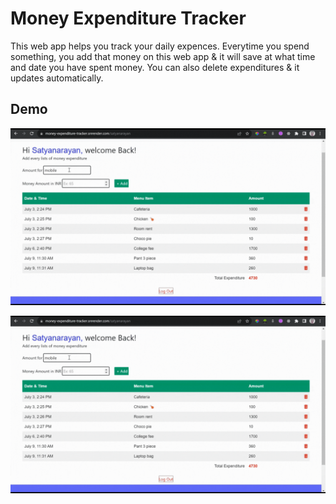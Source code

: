 # Money Expenditure Tracker

This web app helps you track your daily expences. Everytime you spend something, you add that money on this web app & it will save at what time and date you have spent money. You can also delete expenditures & it updates automatically.

## Demo

![Demo Image](https://github.com/satyadalei/money-expenditure-tracker/blob/master/public/gifs/money%20expenditure%20tracker.gif)

<img src="https://github.com/satyadalei/money-expenditure-tracker/blob/master/public/gifs/money%20expenditure%20tracker.gif"/>